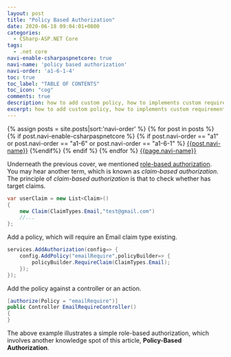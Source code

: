 ```yaml
---
layout: post
title: "Policy Based Authorization"
date: 2020-06-18 09:04:01+0800
categories:
  - CSharp-ASP.NET Core
tags:
  - .net core
navi-enable-csharpaspnetcore: true
navi-name: 'policy based authorization'
navi-order: 'a1-6-1-4'
toc: true
toc_label: "TABLE OF CONTENTS"
toc_icon: "cog"
comments: true
description: how to add custom policy, how to implements custom requirements, how to add custom policy, let's explore it together.
excerpt: how to add custom policy, how to implements custom requirements, how to add custom policy, let's explore it together.
---
```

<!--navigation bar-->
<div class='navi-link-container'>
  {% assign posts = site.posts|sort:'navi-order' %}
  {% for post in posts %}
    {% if post.navi-enable-csharpaspnetcore %}
        {% if post.navi-order == "a1" or 
              post.navi-order == "a1-6" or 
              post.navi-order == "a1-6-1" %}
            <a href="{{ site.baseurl }}{{ post.url }}" class='navi-link'>{{post.navi-name}}</a>
        {%endif%}
    {% endif %}
  {% endfor %}
<a class='navi-link' href="">{{page.navi-name}}</a>
</div>
<!--navigation bar-->

Underneath the previous cover, we mentioned [role-based authorization][1]. You may hear another term, which is known as *claim-based authorization*. The principle of *claim-based authorization* is that to check whether has target claims.

```c#
var userClaim = new List<Claim>()
{
    new Claim(ClaimTypes.Email,"test@gmail.com")
    //...
};
```
Add a policy, which will require an Email claim type existing.

```c#
services.AddAuthorization(config=> {
    config.AddPolicy("emailRequire",policyBuilder=> {
        policyBuilder.RequireClaim(ClaimTypes.Email);
    });
});
```

Add the policy against a controller or an action.

```c#
[authorize(Policy = "emailRequire")]
public Controller EmailRequireController() 
{
}
```

The above example illustrates a simple role-based authorization, which involves another knowledge spot of this article, **Policy-Based Authorization**.

<!-- what's the policy based authorization, what's advantages it have? how do I implements it. -->


[1]: /blog/csharp-asp.net%20core/2020/06/15/role-based-authorization/#policy-based-role-checks
